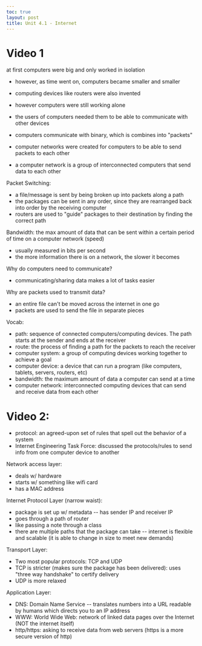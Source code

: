 ```yaml
---
toc: true
layout: post
title: Unit 4.1 - Internet 
---
```


# Video 1

at first computers were big and only worked in isolation
- however, as time went on, computers became smaller and smaller
- computing devices like routers were also invented
- however computers were still working alone
- the users of computers needed them to be able to communicate with other devices

- computers communicate with binary, which is combines into "packets"
- computer networks were created for computers to be able to send packets to each other
- a computer network is a group of interconnected computers that send data to each other

Packet Switching: 

- a file/message is sent by being broken up into packets along a path
- the packages can be sent in any order, since they are rearranged back into order by the receiving computer 
- routers are used to "guide" packages to their destination by finding the correct path 

Bandwidth: the max amount of data that can be sent within a certain period of time on a computer network (speed)
- usually measured in bits per second
- the more information there is on a network, the slower it becomes

Why do computers need to communicate? 
- communicating/sharing data makes a lot of tasks easier 

Why are packets used to transmit data? 
- an entire file can't be moved across the internet in one go
- packets are used to send the file in separate pieces 

Vocab: 
- path: sequence of connected computers/computing devices. The path starts at the sender and ends at the receiver
- route: the process of finding a path for the packets to reach the receiver
- computer system: a group of computing devices working together to achieve a goal
- computer device: a device that can run a program (like computers, tablets, servers, routers, etc)
- bandwidth: the maximum amount of data a computer can send at a time
- computer network: interconnected computing devices that can send and receive data from each other


# Video 2:

- protocol: an agreed-upon set of rules that spell out the behavior of a system
- Internet Engineering Task Force: discussed the protocols/rules to send info from one computer device to another

Network access layer:
- deals w/ hardware
- starts w/ something like wifi card
- has a MAC address

Internet Protocol Layer (narrow waist):
- package is set up w/ metadata -- has sender IP and receiver IP
- goes through a path of router
- like passing a note through a class
- there are multiple paths that the package can take -- internet is flexible and scalable (it is able to change in size to meet new demands)

Transport Layer:
- Two most popular protocols: TCP and UDP
- TCP is stricter (makes sure the package has been delivered): uses "three way handshake" to certify delivery 
- UDP is more relaxed 

Application Layer: 
- DNS: Domain Name Service -- translates numbers into a URL readable by humans which directs you to an IP address
- WWW: World Wide Web: network of linked data pages over the Internet (NOT the internet itself)
- http/https: asking to receive data from web servers (https is a more secure version of http)